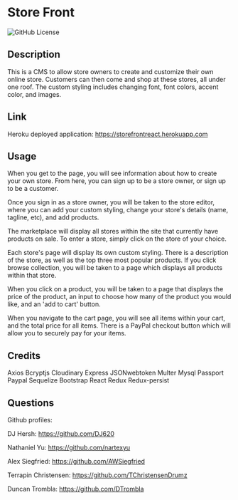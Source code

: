 # Store Front

![GitHub License](https://img.shields.io/badge/license-MIT-blue.svg)

## Description

This is a CMS to allow store owners to create and customize their own online store. Customers can then come and shop at these stores, all under one roof. The custom styling includes changing font, font colors, accent color, and images.

## Link

Heroku deployed application: 
https://storefrontreact.herokuapp.com

## Usage

When you get to the page, you will see information about how to create your own store. From here, you can sign up to be a store owner, or sign up to be a customer.

Once you sign in as a store owner, you will be taken to the store editor, where you can add your custom styling, change your store's details (name, tagline, etc), and add products.

The marketplace will display all stores within the site that currently have products on sale. To enter a store, simply click on the store of your choice.

Each store's page will display its own custom styling. There is a description of the store, as well as the top three most popular products. If you click browse collection, you will be taken to a page which displays all products within that store.

When you click on a product, you will be taken to a page that displays the price of the product, an input to choose how many of the product you would like, and an 'add to cart' button.

When you navigate to the cart page, you will see all items within your cart, and the total price for all items. There is a PayPal checkout button which will allow you to securely pay for your items.

## Credits

Axios
Bcryptjs
Cloudinary
Express
JSONwebtoken
Multer
Mysql
Passport
Paypal
Sequelize
Bootstrap
React
Redux
Redux-persist

## Questions

Github profiles:

DJ Hersh: https://github.com/DJ620

Nathaniel Yu: https://github.com/nartexyu

Alex Siegfried: https://github.com/AWSiegfried

Terrapin Christensen: https://github.com/TChristensenDrumz

Duncan Trombla: https://github.com/DTrombla